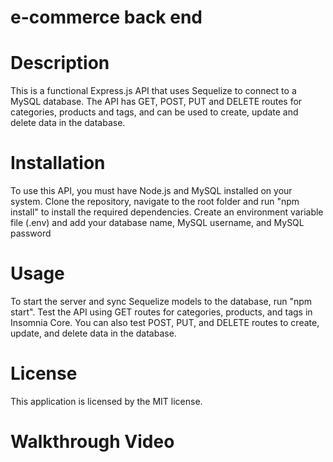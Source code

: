 # e-commerce back end

# Description

This is a functional Express.js API that uses Sequelize to connect to a MySQL database. The API has GET, POST, PUT and DELETE routes for categories, products and tags, and can be used to create, update and delete data in the database.

# Installation

To use this API, you must have Node.js and MySQL installed on your system. Clone the repository, navigate to the root folder and run "npm install" to install the required dependencies. Create an environment variable file (.env) and add your database name, MySQL username, and MySQL password

# Usage

To start the server and sync Sequelize models to the database, run "npm start". Test the API using GET routes for categories, products, and tags in Insomnia Core. You can also test POST, PUT, and DELETE routes to create, update, and delete data in the database.

# License
This application is licensed by the MIT license.

# Walkthrough Video


